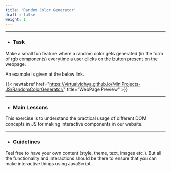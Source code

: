 ```yaml
---
title: 'Random Color Generator'
draft : false
weight: 1
---
```


---

- ### Task

Make a small fun feature where a random color gets generated (in the form of rgb components) everytime a user clicks on the button present on the webpage. 

An example is given at the below link. 

{{< newtabref  href="https://virtualvidhya.github.io/MiniProjects-JS/RandomColorGenerator/" title="WebPage Preview" >}}

---

- ### Main Lessons

This exercise is to understand the practical usage of different DOM concepts in JS for making interactive components in our website.

---

- ### Guidelines

Feel free to have your own content (style, theme, text, images etc.). But all the functionality and interactions should be there to ensure that you can make interactive
things using JavaScript.
